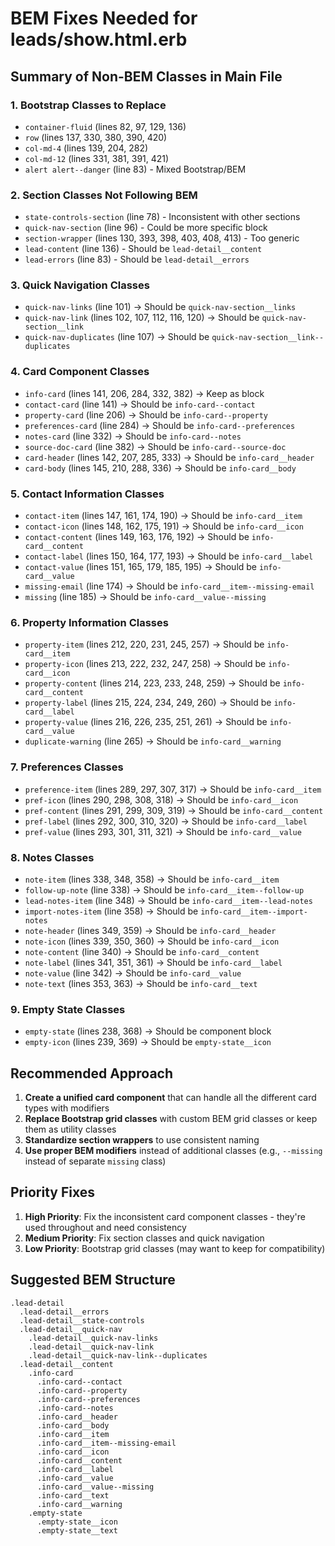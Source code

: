 # BEM Fixes Needed for leads/show.html.erb

## Summary of Non-BEM Classes in Main File

### 1. Bootstrap Classes to Replace
- `container-fluid` (lines 82, 97, 129, 136)
- `row` (lines 137, 330, 380, 390, 420)
- `col-md-4` (lines 139, 204, 282)
- `col-md-12` (lines 331, 381, 391, 421)
- `alert alert--danger` (line 83) - Mixed Bootstrap/BEM

### 2. Section Classes Not Following BEM
- `state-controls-section` (line 78) - Inconsistent with other sections
- `quick-nav-section` (line 96) - Could be more specific block
- `section-wrapper` (lines 130, 393, 398, 403, 408, 413) - Too generic
- `lead-content` (line 136) - Should be `lead-detail__content`
- `lead-errors` (line 83) - Should be `lead-detail__errors`

### 3. Quick Navigation Classes
- `quick-nav-links` (line 101) → Should be `quick-nav-section__links`
- `quick-nav-link` (lines 102, 107, 112, 116, 120) → Should be `quick-nav-section__link`
- `quick-nav-duplicates` (line 107) → Should be `quick-nav-section__link--duplicates`

### 4. Card Component Classes
- `info-card` (lines 141, 206, 284, 332, 382) → Keep as block
- `contact-card` (line 141) → Should be `info-card--contact`
- `property-card` (line 206) → Should be `info-card--property`
- `preferences-card` (line 284) → Should be `info-card--preferences`
- `notes-card` (line 332) → Should be `info-card--notes`
- `source-doc-card` (line 382) → Should be `info-card--source-doc`
- `card-header` (lines 142, 207, 285, 333) → Should be `info-card__header`
- `card-body` (lines 145, 210, 288, 336) → Should be `info-card__body`

### 5. Contact Information Classes
- `contact-item` (lines 147, 161, 174, 190) → Should be `info-card__item`
- `contact-icon` (lines 148, 162, 175, 191) → Should be `info-card__icon`
- `contact-content` (lines 149, 163, 176, 192) → Should be `info-card__content`
- `contact-label` (lines 150, 164, 177, 193) → Should be `info-card__label`
- `contact-value` (lines 151, 165, 179, 185, 195) → Should be `info-card__value`
- `missing-email` (line 174) → Should be `info-card__item--missing-email`
- `missing` (line 185) → Should be `info-card__value--missing`

### 6. Property Information Classes
- `property-item` (lines 212, 220, 231, 245, 257) → Should be `info-card__item`
- `property-icon` (lines 213, 222, 232, 247, 258) → Should be `info-card__icon`
- `property-content` (lines 214, 223, 233, 248, 259) → Should be `info-card__content`
- `property-label` (lines 215, 224, 234, 249, 260) → Should be `info-card__label`
- `property-value` (lines 216, 226, 235, 251, 261) → Should be `info-card__value`
- `duplicate-warning` (line 265) → Should be `info-card__warning`

### 7. Preferences Classes
- `preference-item` (lines 289, 297, 307, 317) → Should be `info-card__item`
- `pref-icon` (lines 290, 298, 308, 318) → Should be `info-card__icon`
- `pref-content` (lines 291, 299, 309, 319) → Should be `info-card__content`
- `pref-label` (lines 292, 300, 310, 320) → Should be `info-card__label`
- `pref-value` (lines 293, 301, 311, 321) → Should be `info-card__value`

### 8. Notes Classes
- `note-item` (lines 338, 348, 358) → Should be `info-card__item`
- `follow-up-note` (line 338) → Should be `info-card__item--follow-up`
- `lead-notes-item` (line 348) → Should be `info-card__item--lead-notes`
- `import-notes-item` (line 358) → Should be `info-card__item--import-notes`
- `note-header` (lines 349, 359) → Should be `info-card__header`
- `note-icon` (lines 339, 350, 360) → Should be `info-card__icon`
- `note-content` (line 340) → Should be `info-card__content`
- `note-label` (lines 341, 351, 361) → Should be `info-card__label`
- `note-value` (line 342) → Should be `info-card__value`
- `note-text` (lines 353, 363) → Should be `info-card__text`

### 9. Empty State Classes
- `empty-state` (lines 238, 368) → Should be component block
- `empty-icon` (lines 239, 369) → Should be `empty-state__icon`

## Recommended Approach

1. **Create a unified card component** that can handle all the different card types with modifiers
2. **Replace Bootstrap grid classes** with custom BEM grid classes or keep them as utility classes
3. **Standardize section wrappers** to use consistent naming
4. **Use proper BEM modifiers** instead of additional classes (e.g., `--missing` instead of separate `missing` class)

## Priority Fixes

1. **High Priority**: Fix the inconsistent card component classes - they're used throughout and need consistency
2. **Medium Priority**: Fix section classes and quick navigation
3. **Low Priority**: Bootstrap grid classes (may want to keep for compatibility)

## Suggested BEM Structure

```
.lead-detail
  .lead-detail__errors
  .lead-detail__state-controls
  .lead-detail__quick-nav
    .lead-detail__quick-nav-links
    .lead-detail__quick-nav-link
    .lead-detail__quick-nav-link--duplicates
  .lead-detail__content
    .info-card
      .info-card--contact
      .info-card--property
      .info-card--preferences
      .info-card--notes
      .info-card__header
      .info-card__body
      .info-card__item
      .info-card__item--missing-email
      .info-card__icon
      .info-card__content
      .info-card__label
      .info-card__value
      .info-card__value--missing
      .info-card__text
      .info-card__warning
    .empty-state
      .empty-state__icon
      .empty-state__text
```